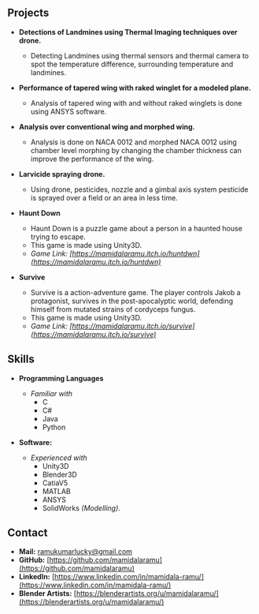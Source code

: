 ## Projects

- **Detections of Landmines using Thermal Imaging techniques over drone.**
  - Detecting Landmines using thermal sensors and thermal camera to spot the temperature difference, surrounding temperature and landmines.

- **Performance of tapered wing with raked winglet for a modeled plane.**
  - Analysis of tapered wing with and without raked winglets is done using ANSYS software.

- **Analysis over conventional wing and morphed wing.**
  - Analysis is done on NACA 0012 and morphed NACA 0012 using chamber level morphing by changing the chamber thickness can improve the performance of the wing.

- **Larvicide spraying drone.**
  - Using drone, pesticides, nozzle and a gimbal axis system pesticide is sprayed over a field or an area in less time.

- **Haunt Down**
  - Haunt Down is a puzzle game about a person in a haunted house trying to escape.
  - This game is made using Unity3D.
  - *Game Link: [https://mamidalaramu.itch.io/huntdwn](https://mamidalaramu.itch.io/huntdwn)*

- **Survive**
  - Survive is a action-adventure game. The player controls Jakob a protagonist, survives in the post-apocalyptic world, defending himself from mutated strains of cordyceps fungus.
  - This game is made using Unity3D.
  - *Game Link: [https://mamidalaramu.itch.io/survive](https://mamidalaramu.itch.io/survive)*

## Skills

- **Programming Languages**
  - *Familiar with*
    - C
    - C#
    - Java
    - Python

- **Software:**
  - *Experienced with*
    - Unity3D
    - Blender3D
    - CatiaV5
    - MATLAB
    - ANSYS
    - SolidWorks *(Modelling)*.

## Contact

- **Mail:** [ramukumarlucky@gmail.com](mailto:ramukumarlucky@gmail.com)
- **GitHub:** [https://github.com/mamidalaramu](https://github.com/mamidalaramu)
- **LinkedIn:** [https://www.linkedin.com/in/mamidala-ramu/](https://www.linkedin.com/in/mamidala-ramu/)
- **Blender Artists:** [https://blenderartists.org/u/mamidalaramu/](https://blenderartists.org/u/mamidalaramu/)
